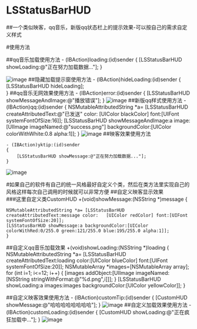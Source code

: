 # LSStatusBarHUD
##一个类似映客，qq音乐，新版qq状态栏上的提示效果-可以按自己的需求自定义样式


#使用方法

##qq音乐加载使用方法
	- (IBAction)loading:(id)sender {
    [LSStatusBarHUD showLoading:@"正在努力加载数据..."];
    }

![image](https://github.com/lsmakethebest/LSStatusBarHUD/blob/master/images/loading.PNG)
##隐藏加载提示窗使用方法
	- (IBAction)hideLoading:(id)sender 
	{
    	[LSStatusBarHUD hideLoading];    
	}
##qq音乐无网效果使用方法
	- (IBAction)error:(id)sender 
	{
     [LSStatusBarHUD showMessageAndImage:@"播放错误"];
	}
![image](https://github.com/lsmakethebest/LSStatusBarHUD/blob/master/images/error.PNG)
##新版qq样式使用方法
	- (IBAction)qq:(id)sender {
	    NSMutableAttributedString *a= [LSStatusBarHUD createAttributedText:@"已发送" color:		[UIColor blackColor] font:[UIFont systemFontOfSize:16]];
	    [LSStatusBarHUD showMessageAndImage:a image:[UIImage imageNamed:@"success.png"] 		backgroundColor:[UIColor colorWithWhite:0.8 alpha:1]];
	}
![image](https://github.com/lsmakethebest/LSStatusBarHUD/blob/master/images/qq.PNG)	
##映客效果使用方法

	- (IBAction)yktip:(id)sender
    {
    	[LSStatusBarHUD showMessage:@"正在努力加载数据..."];
    }
![image](https://github.com/lsmakethebest/LSStatusBarHUD/blob/master/images/inlike.PNG)
    

	

	
#如果自己的软件有自己的统一风格最好自定义个类，然后在类方法里实现自己的风格这样每次自己调用的时候就可以非常方便
##自定义映客显示效果	 
###这里自定义类CustomHUD 
	+(void)showMessage:(NSString *)message
	{
    
    NSMutableAttributedString *a= [LSStatusBarHUD createAttributedText:message color:	[UIColor redColor] font:[UIFont systemFontOfSize:20]];    
    [LSStatusBarHUD showMessage:a backgroundColor:[UIColor colorWithRed:0/255.0 green:121/255.0 blue:195/255.0 alpha:1]];
	}
##自定义qq音乐加载效果
	+(void)showLoading:(NSString *)loading
	{
    	NSMutableAttributedString *a= [LSStatusBarHUD createAttributedText:loading color:[UIColor blueColor] font:[UIFont systemFontOfSize:20]];
    NSMutableArray *images=[NSMutableArray array];
    	for (int i=1; i<=12; i++) 
    	{
      	  [images addObject:[UIImage imageNamed:[NSString stringWithFormat:@"%d.png",i]]];
      	  	 }
    	[LSStatusBarHUD showLoading:a images:images backgroundColor:[UIColor yellowColor]];
	}

##自定义映客效果使用方法
	- (IBAction)customTip:(id)sender {
    	[CustomHUD showMessage:@"哈哈哈哈哈哈哈哈"];
	}
![image](https://github.com/lsmakethebest/LSStatusBarHUD/blob/master/images/customInlike.PNG)
##自定义加载效果使用方法
	- (IBAction)customLoading:(id)sender {
       [CustomHUD showLoading:@"正在疯狂加载中..."];
	}
![image](https://github.com/lsmakethebest/LSStatusBarHUD/blob/master/images/customLoading.PNG)

